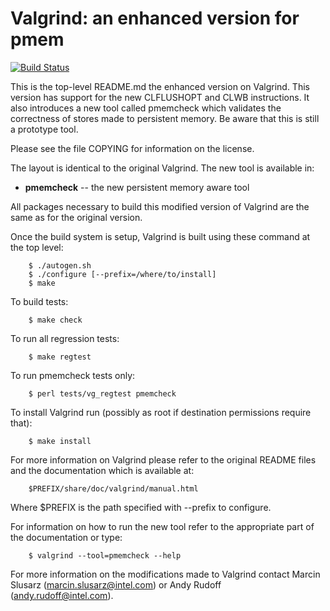 Valgrind: an enhanced version for pmem
======================================


[![Build Status](https://travis-ci.com/LouisJenkinsCS/valgrind.svg?branch=pmem-3.14)](https://travis-ci.com/louisjenkinscs/valgrind)

This is the top-level README.md the enhanced version on Valgrind.
This version has support for the new CLFLUSHOPT and CLWB instructions.
It also introduces a new tool called pmemcheck which
validates the correctness of stores made to persistent memory. Be aware
that this is still a prototype tool.

Please see the file COPYING for information on the license.

The layout is identical to the original Valgrind.
The new tool is available in:

* **pmemcheck** -- the new persistent memory aware tool

All packages necessary to build this modified version of Valgrind are
the same as for the original version.

Once the build system is setup, Valgrind is built using
these command at the top level:
```
	$ ./autogen.sh
	$ ./configure [--prefix=/where/to/install]
	$ make
```

To build tests:
```
	$ make check
```

To run all regression tests:
```
	$ make regtest
```

To run pmemcheck tests only:
```
	$ perl tests/vg_regtest pmemcheck
```

To install Valgrind run (possibly as root if destination permissions
require that):
```
	$ make install
```

For more information on Valgrind please refer to the original README
files and the documentation which is available at:
```
	$PREFIX/share/doc/valgrind/manual.html
```
Where $PREFIX is the path specified with --prefix to configure.

For information on how to run the new tool refer to the appropriate
part of the documentation or type:
```
	$ valgrind --tool=pmemcheck --help
```

For more information on the modifications made to Valgrind
contact Marcin Slusarz (marcin.slusarz@intel.com) or
Andy Rudoff (andy.rudoff@intel.com).
